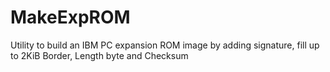 # MakeExpROM
Utility to build an IBM PC expansion ROM image by adding signature, fill up to 2KiB Border, Length byte and Checksum
